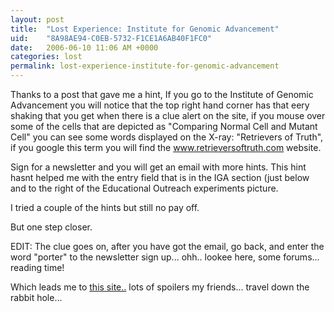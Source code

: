 ```yaml
---
layout: post
title:  "Lost Experience: Institute for Genomic Advancement"
uid:	"8A98AE94-C0EB-5732-F1CE1A6AB40F1FC0"
date:   2006-06-10 11:06 AM +0000
categories: lost
permalink: lost-experience-institute-for-genomic-advancement
---
```

Thanks to a post that gave me a hint, If you go to the Institute of Genomic Advancement you will notice that the top right hand corner has that eery shaking that you get when there is a clue alert on the site, if you mouse over some of the cells that are depicted as "Comparing Normal Cell and Mutant Cell" you can see some words displayed on the X-ray:
"Retrievers of Truth", if you google this term you will find the
<a href="http://www.retrieversoftruth.com">www.retrieversoftruth.com</a> website.

Sign for a newsletter and you will get an email with more hints. This hint hasnt helped me with the entry field that is in the IGA section (just below and to the right of the Educational Outreach experiments picture.

I tried a couple of the hints but still no pay off. 

But one step closer.

EDIT: The clue goes on, after you have got the email, go back, and enter the word "porter" to the newsletter sign up... ohh.. lookee here, some forums... reading time!

Which leads me to <a href="http://emri.perception.net/">this site..</a> lots of spoilers my friends... travel down the rabbit hole...